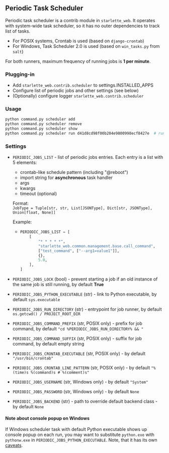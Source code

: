 ## Periodic Task Scheduler

Periodic task scheduler is a contrib module in `starlette_web`. 
It operates with system-wide task scheduler, so it has no outer dependencies to track list of tasks.

- For POSIX systems, Crontab is used (based on `django-crontab`)
- For Windows, Task Scheduler 2.0 is used (based on `win_tasks.py` from `salt`)

For both runners, maximum frequency of running jobs is **1 per minute**.

### Plugging-in

- Add `starlette_web.contrib.scheduler` to settings.INSTALLED_APPS
- Configure list of periodic jobs and other settings (see below)
- (Optionally) configure logger `starlette_web.contrib.scheduler`

### Usage

```bash
python command.py scheduler add
python command.py scheduler remove
python command.py scheduler show
python command.py scheduler run d41d8cd98f00b204e9800998ecf8427e  # run by OS-scheduler
```

### Settings

- `PERIODIC_JOBS_LIST` - list of periodic jobs entries. Each entry is a list with 5 elements:
  - crontab-like schedule pattern (including "@reboot")
  - import string for **asynchronous** task handler
  - args
  - kwargs
  - timeout (optional)  

  Format:  
    `JobType = Tuple[str, str, List[JSONType], Dict[str, JSONType], Union[float, None]]`
    
  Example:
  - ```python
    PERIODIC_JOBS_LIST = [
        [  
            "* * * * *", 
            "starlette_web.common.management.base.call_command", 
            ["test_command", ["--arg1=value1"]], 
            {}, 
            5.0,
        ],
    ]
    ```

- `PERIODIC_JOBS_LOCK` (bool) - prevent starting a job if an old instance of the same job is still running,
  by default **True**
- `PERIODIC_JOBS_PYTHON_EXECUTABLE` (str) - link to Python executable, by default `sys.executable`
- `PERIODIC_JOBS_RUN_DIRECTORY` (str) - entrypoint for job runner, by default `os.getcwd() / PROJECT_ROOT_DIR`
- `PERIODIC_JOBS_COMMAND_PREFIX` (str, POSIX only) - prefix for job command, 
  by default `"cd %PERIODIC_JOBS_RUN_DIRECTORY% && "`
- `PERIODIC_JOBS_COMMAND_SUFFIX` (str, POSIX only) - suffix for job command, by default empty string
- `PERIODIC_JOBS_CRONTAB_EXECUTABLE` (str, POSIX only) - by default `"/usr/bin/crontab"`
- `PERIODIC_JOBS_CRONTAB_LINE_PATTERN` (str, POSIX only) - by default `"%(time)s %(command)s # %(comment)s"`
- `PERIODIC_JOBS_USERNAME` (str, Windows only) - by default `"System"`
- `PERIODIC_JOBS_PASSWORD` (str, Windows only) - by default `None`
- `PERIODIC_JOBS_BACKEND` (str) - path to override default backend class - by default `None`

#### Note about console popup on Windows

If Windows scheduler task with default Python executable shows up console popup on each run, 
you may want to substitute `python.exe` with `pythonw.exe` in `PERIODIC_JOBS_PYTHON_EXECUTABLE`. 
Note, that it has its own [caveats](https://stackoverflow.com/a/30313091).
